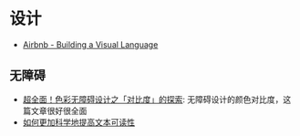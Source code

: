# 设计

- [Airbnb - Building a Visual Language](https://airbnb.design/building-a-visual-language/)

## 无障碍

- [超全面！色彩无障碍设计之「对比度」的探索](https://www.uisdc.com/color-accessibility-design): 无障碍设计的颜色对比度，这篇文章很好很全面
- [如何更加科学地提高文本可读性](https://zhuanlan.zhihu.com/p/28889423)
